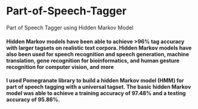 # Part-of-Speech-Tagger
Part of Speech Tagger using Hidden Markov Model
#### Hidden Markov models have been able to achieve >96% tag accuracy with larger tagsets on realistic text corpora. Hidden Markov models have also been used for speech recognition and speech generation, machine translation, gene recognition for bioinformatics, and human gesture recognition for computer vision, and more

#### I used Pomegranate library to build a hidden Markov model (HMM) for part of speech tagging with a universal tagset. The basic hidden Markov model was able to achieve a training accuracy of 97.48% and a testing accuracy of 95.86%.
